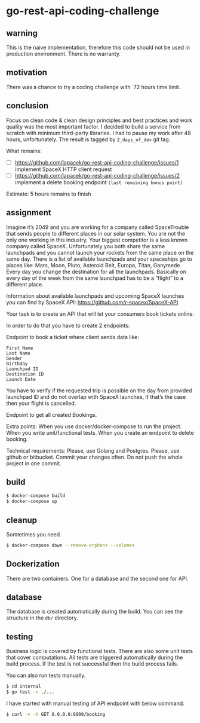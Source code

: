 # go-rest-api-coding-challenge

## warning

This is the naive implementation, therefore this code should not be used in production environment. There is no warranty.

## motivation

There was a chance to try a coding challenge with `72 hours time limit.

## conclusion

Focus on clean code & clean design principles and best practices and work quality was the most important factor.
I decided to build a service from scratch with minimum third-party libraries.
I had to pause my work after 48 hours, unfortunately. The result is tagged by `2_days_of_dev` git tag.

What remains:

 - [ ] https://github.com/lapacek/go-rest-api-coding-challenge/issues/1 implement SpaceX HTTP client request
 - [ ] https://github.com/lapacek/go-rest-api-coding-challenge/issues/2 implement a delete booking endpoint `(last remaining bonus point)`

Estimate: 5 hours remains to finish

## assignment

Imagine it’s 2049 and you are working for a company called SpaceTrouble that sends people to different places in our solar system. You are not the only one working in this industry. Your biggest competitor is a less known company called SpaceX. Unfortunately you both share the same launchpads and you cannot launch your rockets from the same place on the same day. There is a list of available launchpads and your spaceships go to places like: Mars, Moon, Pluto, Asteroid Belt, Europa, Titan, Ganymede. Every day you change the destination for all the launchpads. Basically on every day of the week from the same launchpad has to be a “flight” to a different place.

Information about available launchpads and upcoming SpaceX launches you can find by SpaceX API: https://github.com/r-spacex/SpaceX-API

Your task is to create an API that will let your consumers book tickets online.

In order to do that you have to create 2 endpoints:

Endpoint to book a ticket where client sends data like:
```
First Name
Last Name
Gender
Birthday
Launchpad ID
Destination ID
Launch Date
```

You have to verify if the requested trip is possible on the day from provided launchpad ID and do not overlap with SpaceX launches, if that’s the case then your flight is cancelled.

Endpoint to get all created Bookings.

Extra points:
When you use docker/docker-compose to run the project.
When you write unit/functional tests.
When you create an endpoint to delete booking.

Technical requirements:
Please, use Golang and Postgres.
Please, use github or bitbucket.
Commit your changes often. Do not push the whole project in one commit.

## build

```bash
$ docker-compose build
$ docker-compose up
```

## cleanup

Somtetimes you need.

```bash
$ docker-compose down --remove-orphans --volumes
```

## Dockerization

There are two containers. One for a database and the second one for API. 

## database

The database is created automatically during the build. You can see the structure in the `db/` directory.

## testing

Business logic is covered by functional tests. There are also some unit tests that cover computations.
All tests are triggered automatically during the build process. If the test is not successful then the build process fails.

You can also run tests manually.

```bash
$ cd internal
$ go test -v ./...
```

I have started with manual testing of API endpoint with below command.

```bash
$ curl -v -X GET 0.0.0.0:8000/booking
```
